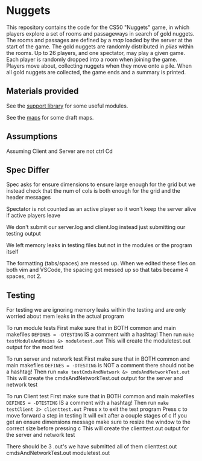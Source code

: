 # Nuggets

This repository contains the code for the CS50 "Nuggets" game, in which players explore a set of rooms and passageways in search of gold nuggets.
The rooms and passages are defined by a *map* loaded by the server at the start of the game.
The gold nuggets are randomly distributed in *piles* within the rooms.
Up to 26 players, and one spectator, may play a given game.
Each player is randomly dropped into a room when joining the game.
Players move about, collecting nuggets when they move onto a pile.
When all gold nuggets are collected, the game ends and a summary is printed.

## Materials provided

See the [support library](support/README.md) for some useful modules.

See the [maps](maps/README.md) for some draft maps.

## Assumptions

Assuming Client and Server are not ctrl Cd

## Spec Differ

Spec asks for ensure dimensions to ensure large enough for the grid but we instead check that the num of cols is both enough
for the grid and the header messages

Spectator is not counted as an active player so it won't keep the server alive if active players leave

We don't submit our server.log and client.log instead just submitting our testing output

We left memory leaks in testing files but not in the modules or the program itself

The formatting (tabs/spaces) are messed up. When we edited these files on both vim and VSCode, the spacing
got messed up so that tabs became 4 spaces, not 2.

## Testing

For testing we are ignoring memory leaks within the testing and are only worried about mem
leaks in the actual program

To run module tests
    First make sure that in BOTH common and main makefiles
        `DEFINES = -DTESTING` IS a comment with a hashtag!
    Then run
        `make testModuleAndMains &> moduletest.out`
    This will create the moduletest.out output for the mod test

To run server and network test
    First make sure that in BOTH common and main makefiles
        `DEFINES = -DTESTING` is NOT a comment there should not be a hashtag!
    Then run
        `make testCmdsAndNetwork &> cmdsAndNetworkTest.out`
    This will create the cmdsAndNetworkTest.out output for the server and network test

To run Client test
    First make sure that in BOTH common and main makefiles
        `DEFINES = -DTESTING` IS a comment with a hashtag!
    Then run
        `make testClient 2> clienttest.out`
    Press x to exit the test program
    Press c to move forward a step in testing
        It will exit after a couple stages of c
    If you get an ensure dimensions message make sure to resize the window to the correct size before pressing c
    This will create the clienttest.out output for the server and network test

There should be 3 .out's we have submitted all of them
clienttest.out
cmdsAndNetworkTest.out
moduletest.out
